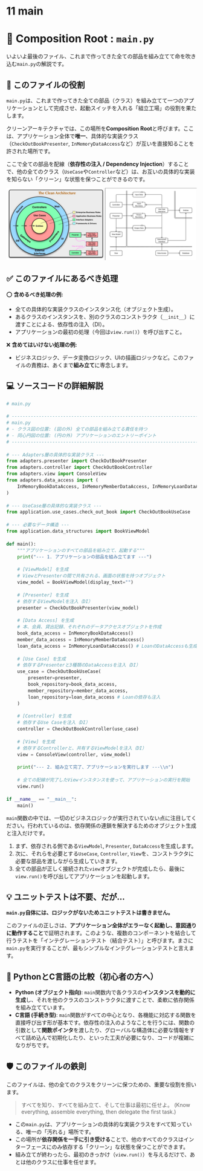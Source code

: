# 11 main

# 🚀 Composition Root : `main.py`

いよいよ最後のファイル、これまで作ってきた全ての部品を組み立てて命を吹き込む`main.py`の解説です。

## 🎯 このファイルの役割

`main.py`は、これまで作ってきた全ての部品（クラス）を組み立てて一つのアプリケーションとして完成させ、起動スイッチを入れる「組立工場」の役割を果たします。

クリーンアーキテクチャでは、この場所を**Composition Root**と呼びます。ここは、アプリケーション全体で**唯一**、具体的な実装クラス（`CheckOutBookPresenter`, `InMemoryDataAccess`など）が互いを直接知ることを許された場所です。

ここで全ての部品を配線（**依存性の注入 / Dependency Injection**）することで、他の全てのクラス（`UseCase`や`Controller`など）は、お互いの具体的な実装を知らない「クリーン」な状態を保つことができるのです。

![クリーンアーキテクチャ](../クリーンアーキテクチャ.png)

## ✅ このファイルにあるべき処理

⭕️ **含めるべき処理の例:**

- 全ての具体的な実装クラスのインスタンス化（オブジェクト生成）。
- あるクラスのインスタンスを、別のクラスのコンストラクタ（`__init__`）に渡すことによる、依存性の注入（DI）。
- アプリケーションの最初の処理（今回は`view.run()`）を呼び出すこと。

❌ **含めてはいけない処理の例:**

- ビジネスロジック、データ変換ロジック、UIの描画ロジックなど。このファイルの責務は、あくまで**組み立て**に専念します。

## 💻 ソースコードの詳細解説

```python
# main.py

# -----------------------------------------------------------------------------
# main.py
# - クラス図の位置: (図の外) 全ての部品を組み立てる責任を持つ
# - 同心円図の位置: (円の外) アプリケーションのエントリーポイント
# -----------------------------------------------------------------------------

# --- Adapters層の具体的な実装クラス ---
from adapters.presenter import CheckOutBookPresenter
from adapters.controller import CheckOutBookController
from adapters.view import ConsoleView
from adapters.data_access import (
    InMemoryBookDataAccess, InMemoryMemberDataAccess, InMemoryLoanDataAccess
)

# --- UseCase層の具体的な実装クラス ---
from application.use_cases.check_out_book import CheckOutBookUseCase

# --- 必要なデータ構造 ---
from application.data_structures import BookViewModel

def main():
    """アプリケーションのすべての部品を組み立て、起動する"""
    print("--- 1. アプリケーションの部品を組み立てます ---")

    # [ViewModel] を生成
    # ViewとPresenterの間で共有される、画面の状態を持つオブジェクト
    view_model = BookViewModel(display_text="")

    # [Presenter] を生成
    # 依存するViewModelを注入（DI）
    presenter = CheckOutBookPresenter(view_model)

    # [Data Access] を生成
    # 本、会員、貸出記録、それぞれのデータアクセスオブジェクトを作成
    book_data_access = InMemoryBookDataAccess()
    member_data_access = InMemoryMemberDataAccess()
    loan_data_access = InMemoryLoanDataAccess() # LoanのDataAccessも生成

    # [Use Case] を生成
    # 依存するPresenterと3種類のDataAccessを注入（DI）
    use_case = CheckOutBookUseCase(
        presenter=presenter,
        book_repository=book_data_access,
        member_repository=member_data_access,
        loan_repository=loan_data_access # Loanの依存も注入
    )

    # [Controller] を生成
    # 依存するUse Caseを注入（DI）
    controller = CheckOutBookController(use_case)

    # [View] を生成
    # 依存するControllerと、共有するViewModelを注入（DI）
    view = ConsoleView(controller, view_model)

    print("--- 2. 組み立て完了、アプリケーションを実行します ---\\n")

    # 全ての配線が完了したViewインスタンスを使って、アプリケーションの実行を開始
    view.run()

if __name__ == "__main__":
    main()

```

`main`関数の中では、一切のビジネスロジックが実行されていない点に注目してください。行われているのは、依存関係の連鎖を解決するためのオブジェクト生成と注入だけです。

1. まず、依存される側である`ViewModel`, `Presenter`, `DataAccess`を生成します。
2. 次に、それらを必要とする`UseCase`, `Controller`, `View`を、コンストラクタに必要な部品を渡しながら生成していきます。
3. 全ての部品が正しく接続された`view`オブジェクトが完成したら、最後に`view.run()`を呼び出してアプリケーションを起動します。

## 💡 ユニットテストは不要、だが...

**`main.py`自体には、ロジックがないためユニットテストは書きません。**

このファイルの正しさは、**アプリケーション全体がエラーなく起動し、意図通りに動作すること**で証明されます。このような、複数のコンポーネントを結合して行うテストを「インテグレーションテスト（結合テスト）」と呼びます。まさに`main.py`を実行することが、最もシンプルなインテグレーションテストと言えます。

## 🐍 PythonとC言語の比較（初心者の方へ）

- **Python (オブジェクト指向)**: `main`関数内で各クラスの**インスタンスを動的に生成**し、それを他のクラスのコンストラクタに渡すことで、柔軟に依存関係を組み立てています。
- **C言語 (手続き型)**: `main`関数がすべての中心となり、各機能に対応する関数を直接呼び出す形が基本です。依存性の注入のようなことを行うには、関数の引数として**関数ポインタ**を渡したり、グローバルな構造体に必要な情報をすべて詰め込んで初期化したり、といった工夫が必要になり、コードが複雑になりがちです。

## 🛡️ このファイルの鉄則

このファイルは、他の全てのクラスをクリーンに保つための、重要な役割を担います。

> すべてを知り、すべてを組み立て、そして仕事は最初に任せよ。 (Know everything, assemble everything, then delegate the first task.)
> 
- この`main.py`は、アプリケーションの具体的な実装クラスをすべて知っている、唯一の「汚れる」場所です。
- この場所が**依存関係を一手に引き受ける**ことで、他のすべてのクラスはインターフェースにのみ依存する「クリーン」な状態を保つことができます。
- 組み立てが終わったら、最初のきっかけ（`view.run()`）を与えるだけで、あとは他のクラスに仕事を任せます。